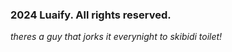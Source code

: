 ### 2024 Luaify. All rights reserved.



*theres a guy that jorks it everynight to skibidi toilet!*

